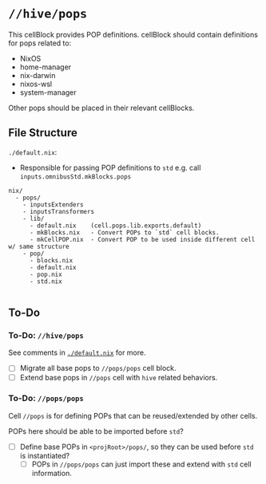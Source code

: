 # `//hive/pops`

This cellBlock provides POP definitions.
cellBlock should contain definitions for pops related to:

- NixOS
- home-manager
- nix-darwin
- nixos-wsl
- system-manager

Other pops should be placed in their relevant cellBlocks.

## File Structure

`./default.nix`:

- Responsible for passing POP definitions to `std`
  e.g. call `inputs.omnibusStd.mkBlocks.pops`

```(txt)
nix/
  - pops/
    - inputsExtenders
    - inputsTransformers
    - lib/
      - default.nix    (cell.pops.lib.exports.default)
      - mkBlocks.nix   - Convert POPs to `std` cell blocks.
      - mkCellPOP.nix  - Convert POP to be used inside different cell w/ same structure
    - pop/
      - blocks.nix
      - default.nix
      - pop.nix
      - std.nix


```

## To-Do

### To-Do: `//hive/pops`

See comments in [`./default.nix`](./default.nix) for more.

- [ ] Migrate all base pops to `//pops/pops` cell block.
- [ ] Extend base pops in `//pops` cell with `hive` related behaviors.

### To-Do: `//pops/pops`

Cell `//pops` is for defining POPs that can be reused/extended by other cells.

POPs here should be able to be imported before `std`?

- [ ] Define base POPs in `<projRoot>/pops/`, so they can be used before `std` is instantiated?
  - [ ] POPs in `//pops/pops` can just import these and extend with `std` cell information.
